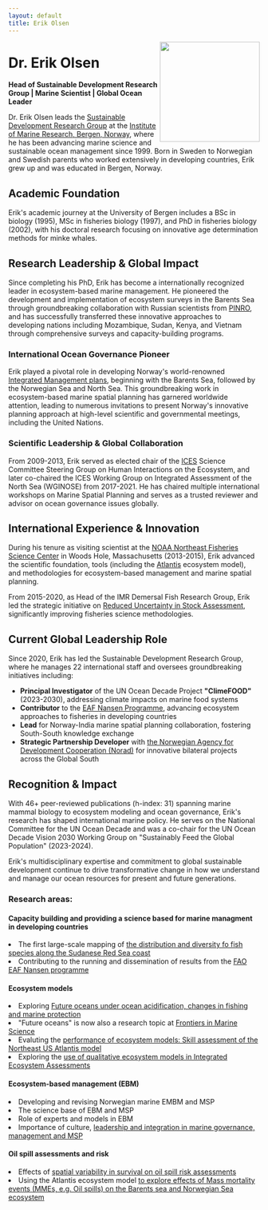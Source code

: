 ```yaml
---
layout: default
title: Erik Olsen
---
```


<img src="/assets/erik_ute.jpg" style="float: right;  width: 200px;  padding:0px 0px 0px 5px;"/>


# Dr. Erik Olsen

**Head of Sustainable Development Research Group | Marine Scientist | Global Ocean Leader**

Dr. Erik Olsen leads the <a href="https://www.hi.no/en/hi/forskning/research-groups-1/marine-research-in-developing-countries">Sustainable Development Research Group</a> at the <a href="http://www.imr.no/">Institute of Marine Research, Bergen, Norway</a>, where he has been advancing marine science and sustainable ocean management since 1999. Born in Sweden to Norwegian and Swedish parents who worked extensively in developing countries, Erik grew up and was educated in Bergen, Norway.

## Academic Foundation

Erik's academic journey at the University of Bergen includes a BSc in biology (1995), MSc in fisheries biology (1997), and PhD in fisheries biology (2002), with his doctoral research focusing on innovative age determination methods for minke whales.

## Research Leadership & Global Impact

Since completing his PhD, Erik has become a internationally recognized leader in ecosystem-based marine management. He pioneered the development and implementation of ecosystem surveys in the Barents Sea through groundbreaking collaboration with Russian scientists from <a href="http://www.pinro.ru/">PINRO</a>, and has successfully transferred these innovative approaches to developing nations including Mozambique, Sudan, Kenya, and Vietnam through comprehensive surveys and capacity-building programs.

### International Ocean Governance Pioneer

Erik played a pivotal role in developing Norway's world-renowned <a href="http://www.regjeringen.no/en/dep/kld/Selected-topics/department-for-marine-management-and-pol/havforvaltning/integrated-management-of-the-barents-sea.html?id=87148">Integrated Management plans</a>, beginning with the Barents Sea, followed by the Norwegian Sea and North Sea. This groundbreaking work in ecosystem-based marine spatial planning has garnered worldwide attention, leading to numerous invitations to present Norway's innovative planning approach at high-level scientific and governmental meetings, including the United Nations.

### Scientific Leadership & Global Collaboration

From 2009-2013, Erik served as elected chair of the <a href="http://www.ices.dk/">ICES</a> Science Committee Steering Group on Human Interactions on the Ecosystem, and later co-chaired the ICES Working Group on Integrated Assessment of the North Sea (WGINOSE) from 2017-2021. He has chaired multiple international workshops on Marine Spatial Planning and serves as a trusted reviewer and advisor on ocean governance issues globally.

## International Experience & Innovation

During his tenure as visiting scientist at the <a href="http://nefsc.noaa.gov/">NOAA Northeast Fisheries Science Center</a> in Woods Hole, Massachusetts (2013-2015), Erik advanced the scientific foundation, tools (including the <a href="http://www.csiro.au/organisation-structure/divisions/marine--atmospheric-research/atlantis-ecosystem-model">Atlantis</a> ecosystem model), and methodologies for ecosystem-based management and marine spatial planning.

From 2015-2020, as Head of the IMR Demersal Fish Research Group, Erik led the strategic initiative on <a href="https://www.hi.no/hi/nettrapporter/rapport-fra-havforskningen-en-2021-16">Reduced Uncertainty in Stock Assessment</a>, significantly improving fisheries science methodologies.

## Current Global Leadership Role

Since 2020, Erik has led the Sustainable Development Research Group, where he manages 22 international staff and oversees groundbreaking initiatives including:

- **Principal Investigator** of the UN Ocean Decade Project **"ClimeFOOD"** (2023-2030), addressing climate impacts on marine food systems
- **Contributor** to the <a href="https://www.fao.org/in-action/eaf-nansen/en/">EAF Nansen Programme</a>, advancing ecosystem approaches to fisheries in developing countries
- **Lead** for Norway-India marine spatial planning collaboration, fostering South-South knowledge exchange
- **Strategic Partnership Developer** with <a href="https://www.norad.no/en/front/">the Norwegian Agency for Development Cooperation (Norad)</a> for innovative bilateral projects across the Global South

## Recognition & Impact

With 46+ peer-reviewed publications (h-index: 31) spanning marine mammal biology to ecosystem modeling and ocean governance, Erik's research has shaped international marine policy. He serves on the National Committee for the UN Ocean Decade and was a co-chair for the UN Ocean Decade Vision 2030 Working Group on "Sustainably Feed the Global Population" (2023-2024).

Erik's multidisciplinary expertise and commitment to global sustainable development continue to drive transformative change in how we understand and manage our ocean resources for present and future generations.

 


### Research areas:

#### Capacity building and providing a science based for marine managment in developing countries
<li>The first large-scale mapping of <a href="https://www.sciencedirect.com/science/article/pii/S0165783621001600"> the distribution and diversity fo fish species along the Sudanese Red Sea coast  </a> </li>
<li> Contributing to the running and dissemination of results from the <a href="https://www.fao.org/in-action/eaf-nansen/en/"> FAO EAF Nansen programme </a> </li>


#### Ecosystem models
<li> Exploring <a href="https://www.frontiersin.org/articles/10.3389/fmars.2018.00064/full"> Future oceans under ocean acidification, changes in fishing and marine protection </a> </li>
<li> "Future oceans" is now also a research topic at <a href="https://www.frontiersin.org/research-topics/8558/future-oceans-under-multiple-stressors-from-global-change-to-anthropogenic-impact"> Frontiers in Marine Science </a> </li>
<li> Evaluting the <a href="http://journals.plos.org/plosone/article?id=10.1371/journal.pone.0146467"> performance of ecosystem models: Skill assessment of the Northeast US Atlantis model </a></li>
<li> Exploring the <a href="https://academic.oup.com/icesjms/article/80/1/218/6965515"> use of qualitative ecosystem models in Integrated Ecosystem Assessments </a></li>


#### Ecosystem-based management (EBM)
<li> Developing and revising Norwegian marine EMBM and MSP </li>
<li> The science base of EBM and MSP </li>
<li> Role of experts and models in EBM </li>
<li> Importance of culture, <a href="http://erikjsolsen.github.io/research/blog/2014/10/09/MSPintegration/"> leadership and integration in marine governance, management and MSP </a></li>

#### Oil spill assessments and risk
<li> Effects of <a href="https://www.sciencedirect.com/science/article/pii/S0025326X17302552"> spatial variability in survival on oil spill risk assessments </a></li>
<li>Using the Atlantis ecosystem model <a href="https://www.frontiersin.org/articles/10.3389/fmars.2019.00669/full"> to explore effects of Mass mortality events (MMEs, e.g.  Oil spills) on the Barents sea and Norwegian Sea ecosystem </a> </li>



